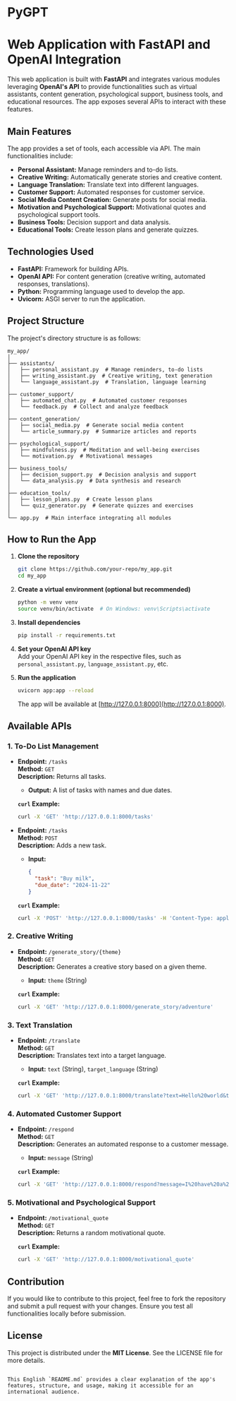 # PyGPT

# Web Application with FastAPI and OpenAI Integration  

This web application is built with **FastAPI** and integrates various modules leveraging **OpenAI's API** to provide functionalities such as virtual assistants, content generation, psychological support, business tools, and educational resources. The app exposes several APIs to interact with these features.

## Main Features  

The app provides a set of tools, each accessible via API. The main functionalities include:  

- **Personal Assistant:** Manage reminders and to-do lists.  
- **Creative Writing:** Automatically generate stories and creative content.  
- **Language Translation:** Translate text into different languages.  
- **Customer Support:** Automated responses for customer service.  
- **Social Media Content Creation:** Generate posts for social media.  
- **Motivation and Psychological Support:** Motivational quotes and psychological support tools.  
- **Business Tools:** Decision support and data analysis.  
- **Educational Tools:** Create lesson plans and generate quizzes.  

## Technologies Used  

- **FastAPI:** Framework for building APIs.  
- **OpenAI API:** For content generation (creative writing, automated responses, translations).  
- **Python:** Programming language used to develop the app.  
- **Uvicorn:** ASGI server to run the application.  

## Project Structure  

The project's directory structure is as follows:  

```
my_app/
│
├── assistants/  
│   ├── personal_assistant.py  # Manage reminders, to-do lists  
│   ├── writing_assistant.py  # Creative writing, text generation  
│   └── language_assistant.py  # Translation, language learning  
│
├── customer_support/  
│   ├── automated_chat.py  # Automated customer responses  
│   └── feedback.py  # Collect and analyze feedback  
│
├── content_generation/  
│   ├── social_media.py  # Generate social media content  
│   └── article_summary.py  # Summarize articles and reports  
│
├── psychological_support/  
│   ├── mindfulness.py  # Meditation and well-being exercises  
│   └── motivation.py  # Motivational messages  
│
├── business_tools/  
│   ├── decision_support.py  # Decision analysis and support  
│   └── data_analysis.py  # Data synthesis and research  
│
├── education_tools/  
│   ├── lesson_plans.py  # Create lesson plans  
│   └── quiz_generator.py  # Generate quizzes and exercises  
│
└── app.py  # Main interface integrating all modules  
```

## How to Run the App  

1. **Clone the repository**  
   ```bash  
   git clone https://github.com/your-repo/my_app.git  
   cd my_app  
   ```

2. **Create a virtual environment (optional but recommended)**  
   ```bash  
   python -m venv venv  
   source venv/bin/activate  # On Windows: venv\Scripts\activate  
   ```

3. **Install dependencies**  
   ```bash  
   pip install -r requirements.txt  
   ```

4. **Set your OpenAI API key**  
   Add your OpenAI API key in the respective files, such as `personal_assistant.py`, `language_assistant.py`, etc.  

5. **Run the application**  
   ```bash  
   uvicorn app:app --reload  
   ```  

   The app will be available at [http://127.0.0.1:8000](http://127.0.0.1:8000).  

## Available APIs  

### **1. To-Do List Management**  

- **Endpoint:** `/tasks`  
  **Method:** `GET`  
  **Description:** Returns all tasks.  
  - **Output:** A list of tasks with names and due dates.  

  **`curl` Example:**  
  ```bash  
  curl -X 'GET' 'http://127.0.0.1:8000/tasks'  
  ```  

- **Endpoint:** `/tasks`  
  **Method:** `POST`  
  **Description:** Adds a new task.  
  - **Input:**  
    ```json  
    {  
      "task": "Buy milk",  
      "due_date": "2024-11-22"  
    }  
    ```  

  **`curl` Example:**  
  ```bash  
  curl -X 'POST' 'http://127.0.0.1:8000/tasks' -H 'Content-Type: application/json' -d '{"task": "Buy milk", "due_date": "2024-11-22"}'  
  ```  

### **2. Creative Writing**  

- **Endpoint:** `/generate_story/{theme}`  
  **Method:** `GET`  
  **Description:** Generates a creative story based on a given theme.  
  - **Input:** `theme` (String)  

  **`curl` Example:**  
  ```bash  
  curl -X 'GET' 'http://127.0.0.1:8000/generate_story/adventure'  
  ```  

### **3. Text Translation**  

- **Endpoint:** `/translate`  
  **Method:** `GET`  
  **Description:** Translates text into a target language.  
  - **Input:** `text` (String), `target_language` (String)  

  **`curl` Example:**  
  ```bash  
  curl -X 'GET' 'http://127.0.0.1:8000/translate?text=Hello%20world&target_language=Spanish'  
  ```  

### **4. Automated Customer Support**  

- **Endpoint:** `/respond`  
  **Method:** `GET`  
  **Description:** Generates an automated response to a customer message.  
  - **Input:** `message` (String)  

  **`curl` Example:**  
  ```bash  
  curl -X 'GET' 'http://127.0.0.1:8000/respond?message=I%20have%20a%20question%20about%20my%20order'  
  ```  

### **5. Motivational and Psychological Support**  

- **Endpoint:** `/motivational_quote`  
  **Method:** `GET`  
  **Description:** Returns a random motivational quote.  

  **`curl` Example:**  
  ```bash  
  curl -X 'GET' 'http://127.0.0.1:8000/motivational_quote'  
  ```  

## Contribution  

If you would like to contribute to this project, feel free to fork the repository and submit a pull request with your changes. Ensure you test all functionalities locally before submission.  

## License  

This project is distributed under the **MIT License**. See the LICENSE file for more details.  
```

This English `README.md` provides a clear explanation of the app's features, structure, and usage, making it accessible for an international audience.
